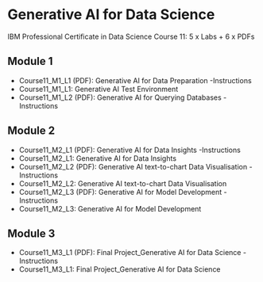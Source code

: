 # Generative AI for Data Science
IBM Professional Certificate in Data Science Course 11: 5 x Labs + 6 x PDFs
## Module 1
 * Course11_M1_L1 (PDF): Generative AI for Data Preparation -Instructions
 * Course11_M1_L1: Generative AI Test Environment 
 * Course11_M1_L2 (PDF): Generative AI for Querying Databases -Instructions
## Module 2
 * Course11_M2_L1 (PDF): Generative AI for Data Insights -Instructions
 * Course11_M2_L1: Generative AI for Data Insights
 * Course11_M2_L2 (PDF): Generative AI text-to-chart Data Visualisation -Instructions
 * Course11_M2_L2: Generative AI text-to-chart Data Visualisation 
 * Course11_M2_L3 (PDF): Generative AI for Model Development -Instructions
 * Course11_M2_L3: Generative AI for Model Development
## Module 3
 * Course11_M3_L1 (PDF): Final Project_Generative AI for Data Science -Instructions
 * Course11_M3_L1: Final Project_Generative AI for Data Science
